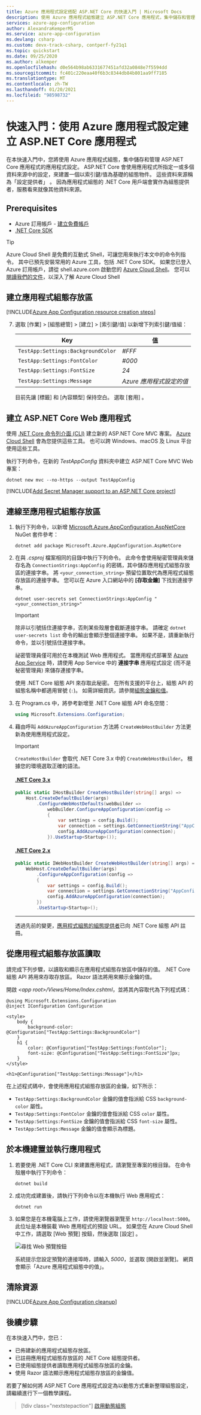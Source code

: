 ```yaml
---
title: Azure 應用程式設定搭配 ASP.NET Core 的快速入門 | Microsoft Docs
description: 使用 Azure 應用程式組態建立 ASP.NET Core 應用程式，集中儲存和管理 ASP.NET Core 應用程式的應用程式設定。
services: azure-app-configuration
author: AlexandraKemperMS
ms.service: azure-app-configuration
ms.devlang: csharp
ms.custom: devx-track-csharp, contperf-fy21q1
ms.topic: quickstart
ms.date: 09/25/2020
ms.author: alkemper
ms.openlocfilehash: d0e564b98ab6331677451afd32a0848e7f5594dd
ms.sourcegitcommit: fc401c220eaa40f6b3c8344db84b801aa9ff7185
ms.translationtype: MT
ms.contentlocale: zh-TW
ms.lasthandoff: 01/20/2021
ms.locfileid: "98598732"
---
```

# <a name="quickstart-create-an-aspnet-core-app-with-azure-app-configuration"></a>快速入門：使用 Azure 應用程式設定建立 ASP.NET Core 應用程式

在本快速入門中，您將使用 Azure 應用程式組態，集中儲存和管理 ASP.NET Core 應用程式的應用程式設定。 ASP.NET Core 會使用應用程式所指定一或多個資料來源中的設定，來建置一個以索引鍵/值為基礎的組態物件。 這些資料來源稱為「設定提供者」  。 因為應用程式組態的 .NET Core 用戶端會實作為組態提供者，服務看來就像其他資料來源。

## <a name="prerequisites"></a>Prerequisites

* Azure 訂用帳戶 - [建立免費帳戶](https://azure.microsoft.com/free/dotnet)
* [.NET Core SDK](https://dotnet.microsoft.com/download)

> [!TIP]
> Azure Cloud Shell 是免費的互動式 Shell，可讓您用來執行本文中的命令列指令。 其中已預先安裝常用的 Azure 工具，包括 .NET Core SDK。 如果您已登入 Azure 訂用帳戶，請從 shell.azure.com 啟動您的 [Azure Cloud Shell](https://shell.azure.com)。 您可以[閱讀我們的文件](../cloud-shell/overview.md)，以深入了解 Azure Cloud Shell

## <a name="create-an-app-configuration-store"></a>建立應用程式組態存放區

[!INCLUDE[Azure App Configuration resource creation steps](../../includes/azure-app-configuration-create.md)]

7. 選取 [作業] > [組態總管] > [建立] > [索引鍵/值] 以新增下列索引鍵/值組：

    | Key                                | 值                               |
    |------------------------------------|-------------------------------------|
    | `TestApp:Settings:BackgroundColor` | *#FFF*                              |
    | `TestApp:Settings:FontColor`       | *#000*                              |
    | `TestApp:Settings:FontSize`        | *24*                                |
    | `TestApp:Settings:Message`         | *Azure 應用程式設定的值* |

    目前先讓 [標籤] 和 [內容類型] 保持空白。 選取 [套用]  。

## <a name="create-an-aspnet-core-web-app"></a>建立 ASP.NET Core Web 應用程式

使用 [.NET Core 命令列介面 (CLI)](/dotnet/core/tools) 建立新的 ASP.NET Core MVC 專案。 [Azure Cloud Shell](https://shell.azure.com) 會為您提供這些工具。 也可以跨 Windows、macOS 及 Linux 平台使用這些工具。

執行下列命令，在新的 *TestAppConfig* 資料夾中建立 ASP.NET Core MVC Web 專案：

```dotnetcli
dotnet new mvc --no-https --output TestAppConfig
```

[!INCLUDE[Add Secret Manager support to an ASP.NET Core project](../../includes/azure-app-configuration-add-secret-manager.md)]

## <a name="connect-to-the-app-configuration-store"></a>連線至應用程式組態存放區

1. 執行下列命令，以新增 [Microsoft.Azure.AppConfiguration.AspNetCore](https://www.nuget.org/packages/Microsoft.Azure.AppConfiguration.AspNetCore) NuGet 套件參考：

    ```dotnetcli
    dotnet add package Microsoft.Azure.AppConfiguration.AspNetCore
    ```

1. 在與 *.csproj* 檔案相同的目錄中執行下列命令。 此命令會使用秘密管理員來儲存名為 `ConnectionStrings:AppConfig` 的密碼，其中儲存應用程式組態存放區的連接字串。 將 `<your_connection_string>` 預留位置取代為應用程式組態存放區的連接字串。 您可以在 Azure 入口網站中的 **[存取金鑰]** 下找到連接字串。

    ```dotnetcli
    dotnet user-secrets set ConnectionStrings:AppConfig "<your_connection_string>"
    ```

    > [!IMPORTANT]
    > 除非以引號括住連接字串，否則某些殼層會截斷連接字串。 請確定 `dotnet user-secrets list` 命令的輸出會顯示整個連接字串。 如果不是，請重新執行命令，並以引號括住連接字串。

    祕密管理員僅可用於在本機測試 Web 應用程式。 當應用程式部署至 [Azure App Service](https://azure.microsoft.com/services/app-service/web) 時，請使用 App Service 中的 **連接字串** 應用程式設定 (而不是秘密管理員) 來儲存連接字串。

    使用 .NET Core 組態 API 來存取此秘密。 在所有支援的平台上，組態 API 的組態名稱中都適用冒號 (`:`)。 如需詳細資訊，請參閱[組態金鑰和值](/aspnet/core/fundamentals/configuration#configuration-keys-and-values)。

1. 在 Program.cs 中，將參考新增至 .NET Core 組態 API 命名空間：

    ```csharp
    using Microsoft.Extensions.Configuration;
    ```

1. 藉由呼叫 `AddAzureAppConfiguration` 方法將 `CreateWebHostBuilder` 方法更新為使用應用程式設定。

    > [!IMPORTANT]
    > `CreateHostBuilder` 會取代 .NET Core 3.x 中的 `CreateWebHostBuilder`。 根據您的環境選取正確的語法。

    #### <a name="net-core-3x"></a>[.NET Core 3.x](#tab/core3x)

    ```csharp
    public static IHostBuilder CreateHostBuilder(string[] args) =>
        Host.CreateDefaultBuilder(args)
            .ConfigureWebHostDefaults(webBuilder =>
                webBuilder.ConfigureAppConfiguration(config =>
                {
                    var settings = config.Build();
                    var connection = settings.GetConnectionString("AppConfig");
                    config.AddAzureAppConfiguration(connection);
                }).UseStartup<Startup>());
    ```

    #### <a name="net-core-2x"></a>[.NET Core 2.x](#tab/core2x)

    ```csharp
    public static IWebHostBuilder CreateWebHostBuilder(string[] args) =>
        WebHost.CreateDefaultBuilder(args)
            .ConfigureAppConfiguration(config =>
            {
                var settings = config.Build();
                var connection = settings.GetConnectionString("AppConfig");
                config.AddAzureAppConfiguration(connection);
            })
            .UseStartup<Startup>();
    ```

    ---

    透過先前的變更，[應用程式組態的組態提供者](/dotnet/api/Microsoft.Extensions.Configuration.AzureAppConfiguration)已向 .NET Core 組態 API 註冊。

## <a name="read-from-the-app-configuration-store"></a>從應用程式組態存放區讀取

請完成下列步驟，以讀取和顯示在應用程式組態存放區中儲存的值。 .NET Core 組態 API 將用來存取存放區。 Razor 語法將用來顯示金鑰的值。

開啟 *\<app root>/Views/Home/Index.cshtml*，並將其內容取代為下列程式碼：

```cshtml
@using Microsoft.Extensions.Configuration
@inject IConfiguration Configuration

<style>
    body {
        background-color: @Configuration["TestApp:Settings:BackgroundColor"]
    }
    h1 {
        color: @Configuration["TestApp:Settings:FontColor"];
        font-size: @Configuration["TestApp:Settings:FontSize"]px;
    }
</style>

<h1>@Configuration["TestApp:Settings:Message"]</h1>
```

在上述程式碼中，會使用應用程式組態存放區的金鑰，如下所示：

* `TestApp:Settings:BackgroundColor` 金鑰的值會指派給 CSS `background-color` 屬性。
* `TestApp:Settings:FontColor` 金鑰的值會指派給 CSS `color` 屬性。
* `TestApp:Settings:FontSize` 金鑰的值會指派給 CSS `font-size` 屬性。
* `TestApp:Settings:Message` 金鑰的值會顯示為標題。

## <a name="build-and-run-the-app-locally"></a>於本機建置並執行應用程式

1. 若要使用 .NET Core CLI 來建置應用程式，請瀏覽至專案的根目錄。 在命令殼層中執行下列命令：

    ```dotnetcli
    dotnet build
    ```

1. 成功完成建置後，請執行下列命令以在本機執行 Web 應用程式：

    ```dotnetcli
    dotnet run
    ```

1. 如果您是在本機電腦上工作，請使用瀏覽器瀏覽至 `http://localhost:5000`。 此位址是本機裝載 Web 應用程式的預設 URL。 如果您在 Azure Cloud Shell 中工作，請選取 [Web 預覽]  按鈕，然後選取 [設定]  。

    ![尋找 Web 預覽按鈕](./media/quickstarts/cloud-shell-web-preview.png)

    系統提示您設定預覽的連接埠時，請輸入 *5000*，並選取 [開啟並瀏覽]。 網頁會顯示「Azure 應用程式組態中的值」。

## <a name="clean-up-resources"></a>清除資源

[!INCLUDE[Azure App Configuration cleanup](../../includes/azure-app-configuration-cleanup.md)]

## <a name="next-steps"></a>後續步驟

在本快速入門中，您已：

* 已佈建新的應用程式組態存放區。
* 已註冊應用程式組態存放區的 .NET Core 組態提供者。
* 已使用組態提供者讀取應用程式組態存放區的金鑰。
* 使用 Razor 語法顯示應用程式組態存放區的金鑰值。

若要了解如何將 ASP.NET Core 應用程式設定為以動態方式重新整理組態設定，請繼續進行下一個教學課程。

> [!div class="nextstepaction"]
> [啟用動態組態](./enable-dynamic-configuration-aspnet-core.md)